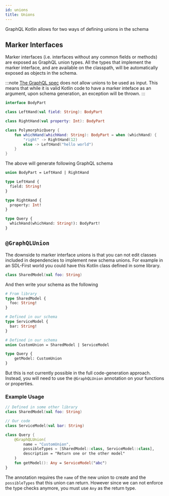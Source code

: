 ```yaml
---
id: unions
title: Unions
---
```


GraphQL Kotlin allows for two ways of defining unions in the schema

## Marker Interfaces

Marker interfaces (i.e. interfaces without any common fields or methods) are exposed as GraphQL union types. All the
types that implement the marker interface, and are available on the classpath, will be automatically exposed as
objects in the schema.

:::note
[The GraphQL spec](http://spec.graphql.org/June2018/#sec-Unions) does not allow unions to be used as input.
This means that while it is valid Kotlin code to have a marker inteface as an argument, upon schema generation, an exception will be thrown.
:::

```kotlin
interface BodyPart

class LeftHand(val field: String): BodyPart

class RightHand(val property: Int): BodyPart

class PolymorphicQuery {
    fun whichHand(whichHand: String): BodyPart = when (whichHand) {
        "right" -> RightHand(12)
        else -> LeftHand("hello world")
    }
}
```

The above will generate following GraphQL schema

```graphql
union BodyPart = LeftHand | RightHand

type LeftHand {
  field: String!
}

type RightHand {
  property: Int!
}

type Query {
  whichHand(whichHand: String!): BodyPart!
}
```

## `@GraphQLUnion`

The downside to marker interface unions is that you can not edit classes included in dependencies to implement new schema unions.
For example in an SDL-First world you could have this Kotlin class defined in some library.

```kotlin
class SharedModel(val foo: String)
```

And then write your schema as the following


```graphql
# From library
type SharedModel {
  foo: String!
}

# Defined in our schema
type ServiceModel {
  bar: String!
}

# Defined in our schema
union CustomUnion = SharedModel | ServiceModel

type Query {
    getModel: CustomUnion
}
```

But this is not currently possible in the full code-generation approach. Instead, you will need to use the `@GraphQLUnion` annotation on your functions or properties.

### Example Usage
```kotlin
// Defined in some other library
class SharedModel(val foo: String)

// Our code
class ServiceModel(val bar: String)

class Query {
    @GraphQLUnion(
        name = "CustomUnion",
        possibleTypes = [SharedModel::class, ServiceModel::class],
        description = "Return one or the other model"
    )
    fun getModel(): Any = ServiceModel("abc")
}
```

The annotation requires the `name` of the new union to create and the `possibleTypes` that this union can return.
However since we can not enforce the type checks anymore, you must use `Any` as the return type.
